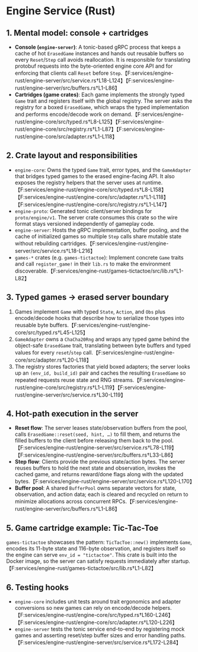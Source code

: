 # Engine Service (Rust)

## 1. Mental model: console + cartridges
- **Console (`engine-server`)**: A tonic-based gRPC process that keeps a cache of hot `ErasedGame` instances and hands out reusable buffers so every `Reset`/`Step` call avoids reallocation. It is responsible for translating protobuf requests into the byte-oriented engine core API and for enforcing that clients call `Reset` before `Step`.【F:services/engine-rust/engine-server/src/service.rs†L18-L124】【F:services/engine-rust/engine-server/src/buffers.rs†L1-L86】
- **Cartridges (game crates)**: Each game implements the strongly typed `Game` trait and registers itself with the global registry. The server asks the registry for a boxed `ErasedGame`, which wraps the typed implementation and performs encode/decode work on demand.【F:services/engine-rust/engine-core/src/typed.rs†L8-L125】【F:services/engine-rust/engine-core/src/registry.rs†L1-L87】【F:services/engine-rust/engine-core/src/adapter.rs†L1-L118】

## 2. Crate layout and responsibilities
- `engine-core`: Owns the typed `Game` trait, error types, and the `GameAdapter` that bridges typed games to the erased engine-facing API. It also exposes the registry helpers that the server uses at runtime.【F:services/engine-rust/engine-core/src/typed.rs†L8-L158】【F:services/engine-rust/engine-core/src/adapter.rs†L1-L118】【F:services/engine-rust/engine-core/src/registry.rs†L1-L147】
- `engine-proto`: Generated tonic client/server bindings for `proto/engine/v1`. The server crate consumes this crate so the wire format stays versioned independently of gameplay code.
- `engine-server`: Hosts the gRPC implementation, buffer pooling, and the cache of initialized games so multiple `Step` calls share mutable state without rebuilding cartridges.【F:services/engine-rust/engine-server/src/service.rs†L18-L216】
- `games-*` crates (e.g. `games-tictactoe`): Implement concrete `Game` traits and call `register_game!` in their `lib.rs` to make the environment discoverable.【F:services/engine-rust/games-tictactoe/src/lib.rs†L1-L82】

## 3. Typed games → erased server boundary
1. Games implement `Game` with typed `State`, `Action`, and `Obs` plus encode/decode hooks that describe how to serialize those types into reusable byte buffers.【F:services/engine-rust/engine-core/src/typed.rs†L45-L125】
2. `GameAdapter` owns a `ChaCha20Rng` and wraps any typed game behind the object-safe `ErasedGame` trait, translating between byte buffers and typed values for every `reset`/`step` call.【F:services/engine-rust/engine-core/src/adapter.rs†L20-L118】
3. The registry stores factories that yield boxed adapters; the server looks up an `(env_id, build_id)` pair and caches the resulting `ErasedGame` so repeated requests reuse state and RNG streams.【F:services/engine-rust/engine-core/src/registry.rs†L1-L119】【F:services/engine-rust/engine-server/src/service.rs†L30-L119】

## 4. Hot-path execution in the server
- **Reset flow**: The server leases state/observation buffers from the pool, calls `ErasedGame::reset(seed, hint, …)` to fill them, and returns the filled buffers to the client before releasing them back to the pool.【F:services/engine-rust/engine-server/src/service.rs†L78-L119】【F:services/engine-rust/engine-server/src/buffers.rs†L33-L86】
- **Step flow**: Clients provide the previous state/action bytes. The server reuses buffers to hold the next state and observation, invokes the cached game, and returns reward/done flags along with the updated bytes.【F:services/engine-rust/engine-server/src/service.rs†L120-L170】
- **Buffer pool**: A shared `BufferPool` owns separate vectors for state, observation, and action data; each is cleared and recycled on return to minimize allocations across concurrent RPCs.【F:services/engine-rust/engine-server/src/buffers.rs†L1-L86】

## 5. Game cartridge example: Tic-Tac-Toe
`games-tictactoe` showcases the pattern: `TicTacToe::new()` implements `Game`, encodes its 11-byte state and 116-byte observation, and registers itself so the engine can serve `env_id = "tictactoe"`. This crate is built into the Docker image, so the server can satisfy requests immediately after startup.【F:services/engine-rust/games-tictactoe/src/lib.rs†L1-L82】

## 6. Testing hooks
- `engine-core` includes unit tests around trait ergonomics and adapter conversions so new games can rely on encode/decode helpers.【F:services/engine-rust/engine-core/src/typed.rs†L160-L246】【F:services/engine-rust/engine-core/src/adapter.rs†L120-L226】
- `engine-server` tests the tonic service end-to-end by registering mock games and asserting reset/step buffer sizes and error handling paths.【F:services/engine-rust/engine-server/src/service.rs†L172-L284】
